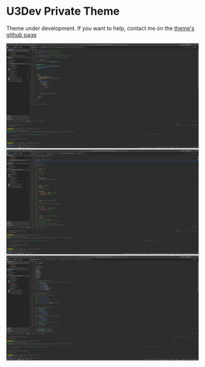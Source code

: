 # U3Dev Private Theme

Theme under development.
If you want to help, contact me on the [theme's github page](https://github.com/lis2612/U3D-themes)

![JS preview](https://github.com/lis2612/U3D-themes/blob/master/images/jsx_preview.png)
![JSON preview](https://github.com/lis2612/U3D-themes/blob/master/images/json_preview.png)
![Python preview](https://github.com/lis2612/U3D-themes/blob/master/images/python_preview.png)
